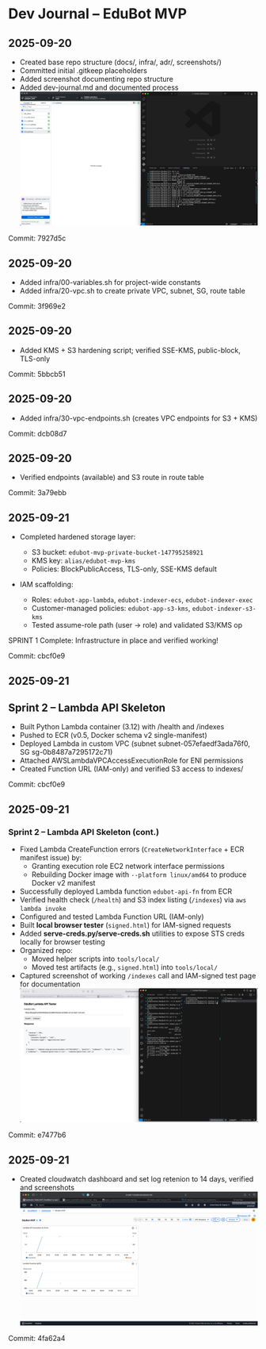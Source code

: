 # Dev Journal – EduBot MVP

## 2025-09-20
- Created base repo structure (docs/, infra/, adr/, screenshots/)
- Committed initial .gitkeep placeholders
- Added screenshot documenting repo structure
- Added dev-journal.md and documented process
![Humble Beginnings](screenshots/humble-beginnings.png)

Commit: 7927d5c

## 2025-09-20
- Added infra/00-variables.sh for project-wide constants
- Added infra/20-vpc.sh to create private VPC, subnet, SG, route table

Commit: 3f969e2

## 2025-09-20
- Added KMS + S3 hardening script; verified SSE-KMS, public-block, TLS-only

Commit: 5bbcb51


## 2025-09-20
- Added infra/30-vpc-endpoints.sh (creates VPC endpoints for S3 + KMS)

Commit: dcb08d7

## 2025-09-20
- Verified endpoints (available) and S3 route in route table

Commit: 3a79ebb

## 2025-09-21
- Completed hardened storage layer: 
  - S3 bucket: `edubot-mvp-private-bucket-147795258921`
  - KMS key: `alias/edubot-mvp-kms`
  - Policies: BlockPublicAccess, TLS-only, SSE-KMS default

- IAM scaffolding:
  - Roles: `edubot-app-lambda`, `edubot-indexer-ecs`, `edubot-indexer-exec`
  - Customer-managed policies: `edubot-app-s3-kms`, `edubot-indexer-s3-kms`
  - Tested assume-role path (user → role) and validated S3/KMS op

SPRINT 1 Complete: Infrastructure in place and verified working! 

Commit: cbcf0e9

## 2025-09-21

## Sprint 2 – Lambda API Skeleton
- Built Python Lambda container (3.12) with /health and /indexes
- Pushed to ECR (v0.5, Docker schema v2 single-manifest)
- Deployed Lambda in custom VPC (subnet subnet-057efaedf3ada76f0, SG sg-0b8487a7295172c71)
- Attached AWSLambdaVPCAccessExecutionRole for ENI permissions
- Created Function URL (IAM-only) and verified S3 access to indexes/

Commit: cbcf0e9

## 2025-09-21

### Sprint 2 – Lambda API Skeleton (cont.)
- Fixed Lambda CreateFunction errors (`CreateNetworkInterface` + ECR manifest issue) by:
  - Granting execution role EC2 network interface permissions
  - Rebuilding Docker image with `--platform linux/amd64` to produce Docker v2 manifest
- Successfully deployed Lambda function `edubot-api-fn` from ECR
- Verified health check (`/health`) and S3 index listing (`/indexes`) via `aws lambda invoke`
- Configured and tested Lambda Function URL (IAM-only)
- Built **local browser tester** (`signed.html`) for IAM-signed requests
- Added **serve-creds.py/serve-creds.sh** utilities to expose STS creds locally for browser testing
- Organized repo:
  - Moved helper scripts into `tools/local/`
  - Moved test artifacts (e.g., `signed.html`) into `tools/local/`
- Captured screenshot of working `/indexes` call and IAM-signed test page for documentation
![Lambda API tester](screenshots/lambda-test.png)

Commit: e7477b6 

## 2025-09-21
- Created cloudwatch dashboard and set log retenion to 14 days, verified and screenshots
![Cloudwatch Dashboard](screenshots/cloudwatch-dashboard.png)

Commit: 4fa62a4
